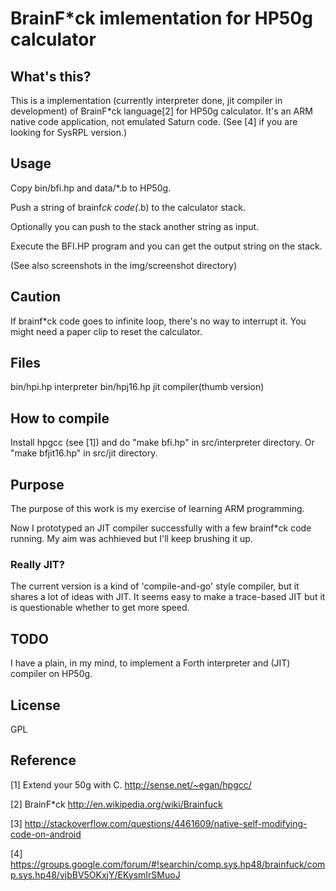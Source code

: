 # BrainF*ck imlementation for HP50g calculator

## What's this?
This is a implementation (currently interpreter done, jit compiler in development) of BrainF*ck language[2] for HP50g calculator.
It's an ARM native code application, not emulated Saturn code.
(See [4] if you are looking for SysRPL version.)


## Usage
Copy bin/bfi.hp and data/*.b to HP50g.

Push a string of brainf*ck code(*.b) to the calculator stack.

Optionally you can push to the stack another string as input.

Execute the BFI.HP program and you can get the output string on the stack.

(See also screenshots in the img/screenshot directory)

## Caution
If brainf*ck code goes to infinite loop, there's no way to interrupt it.
You might need a paper clip to reset the calculator.


## Files
bin/hpi.hp interpreter
bin/hpj16.hp jit compiler(thumb version)


## How to compile
Install hpgcc (see [1]) and do "make bfi.hp" in src/interpreter directory.
Or "make bfjit16.hp" in src/jit directory.

## Purpose
The purpose of this work is my exercise of learning ARM programming.

Now I prototyped an JIT compiler successfully with a few brainf*ck code running.
My aim was achhieved but I'll keep brushing it up.

### Really JIT?
The current version is a kind of 'compile-and-go' style compiler,
but it shares a lot of ideas with JIT.
It seems easy to make a trace-based JIT but it is questionable whether to get more speed.


## TODO
I have a plain, in my mind, to implement a Forth interpreter and (JIT) compiler on HP50g.



## License
GPL


## Reference
[1] Extend your 50g with C. http://sense.net/~egan/hpgcc/

[2] BrainF*ck http://en.wikipedia.org/wiki/Brainfuck

[3] http://stackoverflow.com/questions/4461609/native-self-modifying-code-on-android

[4] https://groups.google.com/forum/#!searchin/comp.sys.hp48/brainfuck/comp.sys.hp48/vjbBV5OKxjY/EKysmIrSMuoJ
